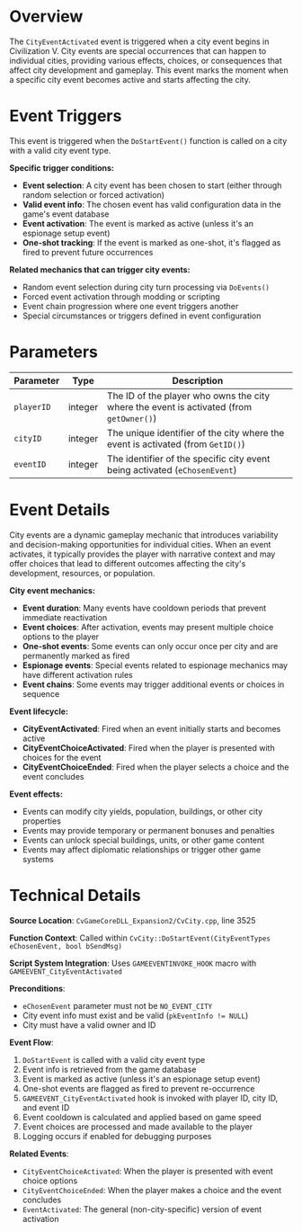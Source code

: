 # Overview

The `CityEventActivated` event is triggered when a city event begins in Civilization V. City events are special occurrences that can happen to individual cities, providing various effects, choices, or consequences that affect city development and gameplay. This event marks the moment when a specific city event becomes active and starts affecting the city.

# Event Triggers

This event is triggered when the `DoStartEvent()` function is called on a city with a valid city event type.

**Specific trigger conditions:**
- **Event selection**: A city event has been chosen to start (either through random selection or forced activation)
- **Valid event info**: The chosen event has valid configuration data in the game's event database
- **Event activation**: The event is marked as active (unless it's an espionage setup event)
- **One-shot tracking**: If the event is marked as one-shot, it's flagged as fired to prevent future occurrences

**Related mechanics that can trigger city events:**
- Random event selection during city turn processing via `DoEvents()`
- Forced event activation through modding or scripting
- Event chain progression where one event triggers another
- Special circumstances or triggers defined in event configuration

# Parameters

| Parameter | Type | Description |
|-----------|------|-------------|
| `playerID` | integer | The ID of the player who owns the city where the event is activated (from `getOwner()`) |
| `cityID` | integer | The unique identifier of the city where the event is activated (from `GetID()`) |
| `eventID` | integer | The identifier of the specific city event being activated (`eChosenEvent`) |

# Event Details

City events are a dynamic gameplay mechanic that introduces variability and decision-making opportunities for individual cities. When an event activates, it typically provides the player with narrative context and may offer choices that lead to different outcomes affecting the city's development, resources, or population.

**City event mechanics:**
- **Event duration**: Many events have cooldown periods that prevent immediate reactivation
- **Event choices**: After activation, events may present multiple choice options to the player
- **One-shot events**: Some events can only occur once per city and are permanently marked as fired
- **Espionage events**: Special events related to espionage mechanics may have different activation rules
- **Event chains**: Some events may trigger additional events or choices in sequence

**Event lifecycle:**
- **CityEventActivated**: Fired when an event initially starts and becomes active
- **CityEventChoiceActivated**: Fired when the player is presented with choices for the event
- **CityEventChoiceEnded**: Fired when the player selects a choice and the event concludes

**Event effects:**
- Events can modify city yields, population, buildings, or other city properties
- Events may provide temporary or permanent bonuses and penalties
- Events can unlock special buildings, units, or other game content
- Events may affect diplomatic relationships or trigger other game systems

# Technical Details

**Source Location**: `CvGameCoreDLL_Expansion2/CvCity.cpp`, line 3525

**Function Context**: Called within `CvCity::DoStartEvent(CityEventTypes eChosenEvent, bool bSendMsg)`

**Script System Integration**: Uses `GAMEEVENTINVOKE_HOOK` macro with `GAMEEVENT_CityEventActivated`

**Preconditions**:
- `eChosenEvent` parameter must not be `NO_EVENT_CITY`
- City event info must exist and be valid (`pkEventInfo != NULL`)
- City must have a valid owner and ID

**Event Flow**:
1. `DoStartEvent` is called with a valid city event type
2. Event info is retrieved from the game database
3. Event is marked as active (unless it's an espionage setup event)
4. One-shot events are flagged as fired to prevent re-occurrence
5. `GAMEEVENT_CityEventActivated` hook is invoked with player ID, city ID, and event ID
6. Event cooldown is calculated and applied based on game speed
7. Event choices are processed and made available to the player
8. Logging occurs if enabled for debugging purposes

**Related Events**:
- `CityEventChoiceActivated`: When the player is presented with event choice options
- `CityEventChoiceEnded`: When the player makes a choice and the event concludes
- `EventActivated`: The general (non-city-specific) version of event activation